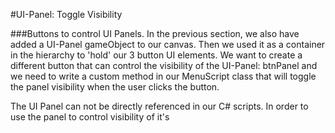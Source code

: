 #UI-Panel: Toggle Visibility

###Buttons to control UI Panels.
In the previous section, we also have added a UI-Panel gameObject to our canvas.  Then we used it as a container in the hierarchy to 'hold' our 3 button UI elements. We want to create a different button that can control the visibility of the UI-Panel:  btnPanel and we need to write a custom method in our MenuScript class that will toggle the panel visibility when the user clicks the button. 

The UI Panel can not be directly referenced in our C# scripts.  In order to use the panel to control visibility of it's